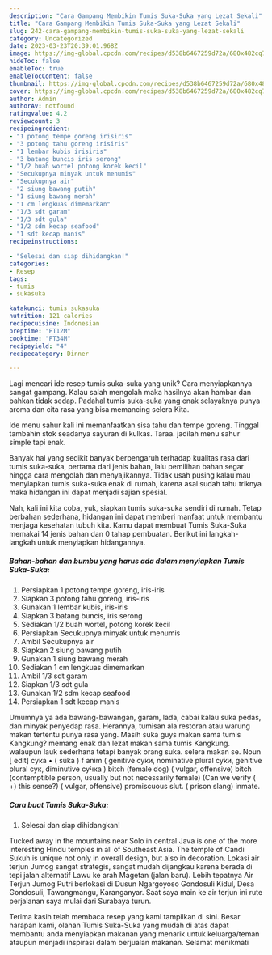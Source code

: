 ```yaml
---
description: "Cara Gampang Membikin Tumis Suka-Suka yang Lezat Sekali"
title: "Cara Gampang Membikin Tumis Suka-Suka yang Lezat Sekali"
slug: 242-cara-gampang-membikin-tumis-suka-suka-yang-lezat-sekali
category: Uncategorized
date: 2023-03-23T20:39:01.968Z
image: https://img-global.cpcdn.com/recipes/d538b6467259d72a/680x482cq70/tumis-suka-suka-foto-resep-utama.jpg
hideToc: false
enableToc: true
enableTocContent: false
thumbnail: https://img-global.cpcdn.com/recipes/d538b6467259d72a/680x482cq70/tumis-suka-suka-foto-resep-utama.jpg
cover: https://img-global.cpcdn.com/recipes/d538b6467259d72a/680x482cq70/tumis-suka-suka-foto-resep-utama.jpg
author: Admin
authorAv: notfound
ratingvalue: 4.2
reviewcount: 3
recipeingredient:
- "1 potong tempe goreng irisiris"
- "3 potong tahu goreng irisiris"
- "1 lembar kubis irisiris"
- "3 batang buncis iris serong"
- "1/2 buah wortel potong korek kecil"
- "Secukupnya minyak untuk menumis"
- "Secukupnya air"
- "2 siung bawang putih"
- "1 siung bawang merah"
- "1 cm lengkuas dimemarkan"
- "1/3 sdt garam"
- "1/3 sdt gula"
- "1/2 sdm kecap seafood"
- "1 sdt kecap manis"
recipeinstructions:

- "Selesai dan siap dihidangkan!"
categories:
- Resep
tags:
- tumis
- sukasuka

katakunci: tumis sukasuka 
nutrition: 121 calories
recipecuisine: Indonesian
preptime: "PT12M"
cooktime: "PT34M"
recipeyield: "4"
recipecategory: Dinner

---
```





Lagi mencari ide resep tumis suka-suka yang unik? Cara menyiapkannya sangat gampang. Kalau salah mengolah maka hasilnya akan hambar dan bahkan tidak sedap. Padahal tumis suka-suka yang enak selayaknya punya aroma dan cita rasa yang bisa memancing selera Kita.





Ide menu sahur kali ini memanfaatkan sisa tahu dan tempe goreng. Tinggal tambahin stok seadanya sayuran di kulkas. Taraa. jadilah menu sahur simple tapi enak.

Banyak hal yang sedikit banyak berpengaruh terhadap kualitas rasa dari tumis suka-suka, pertama dari jenis bahan, lalu pemilihan bahan segar hingga cara mengolah dan menyajikannya. Tidak usah pusing kalau mau menyiapkan tumis suka-suka enak di rumah, karena asal sudah tahu triknya maka hidangan ini dapat menjadi sajian spesial.






Nah, kali ini kita coba, yuk, siapkan tumis suka-suka sendiri di rumah. Tetap berbahan sederhana, hidangan ini dapat memberi manfaat untuk membantu menjaga kesehatan tubuh kita. Kamu dapat membuat Tumis Suka-Suka memakai 14 jenis bahan dan 0 tahap pembuatan. Berikut ini langkah-langkah untuk menyiapkan hidangannya.

<!--inarticleads1-->

##### Bahan-bahan dan bumbu yang harus ada dalam menyiapkan Tumis Suka-Suka:

1. Persiapkan 1 potong tempe goreng, iris-iris
1. Siapkan 3 potong tahu goreng, iris-iris
1. Gunakan 1 lembar kubis, iris-iris
1. Siapkan 3 batang buncis, iris serong
1. Sediakan 1/2 buah wortel, potong korek kecil
1. Persiapkan Secukupnya minyak untuk menumis
1. Ambil Secukupnya air
1. Siapkan 2 siung bawang putih
1. Gunakan 1 siung bawang merah
1. Sediakan 1 cm lengkuas dimemarkan
1. Ambil 1/3 sdt garam
1. Siapkan 1/3 sdt gula
1. Gunakan 1/2 sdm kecap seafood
1. Persiapkan 1 sdt kecap manis


Umumnya ya ada bawang-bawangan, garam, lada, cabai kalau suka pedas, dan minyak penyedap rasa. Herannya, tumisan ala restoran atau warung makan tertentu punya rasa yang. Masih suka guys makan sama tumis Kangkung? memang enak dan lezat makan sama tumis Kangkung. walaupun lauk sederhana tetapi banyak orang suka. selera makan se. Noun [ edit] су́ка • ( súka ) f anim ( genitive су́ки, nominative plural су́ки, genitive plural сук, diminutive су́чка ) bitch (female dog) ( vulgar, offensive) bitch (contemptible person, usually but not necessarily female) (Can we verify ( +) this sense?) ( vulgar, offensive) promiscuous slut. ( prison slang) inmate. 

<!--inarticleads2-->

##### Cara buat Tumis Suka-Suka:


1. Selesai dan siap dihidangkan!

Tucked away in the mountains near Solo in central Java is one of the more interesting Hindu temples in all of Southeast Asia. The temple of Candi Sukuh is unique not only in overall design, but also in decoration. Lokasi air terjun Jumog sangat strategis, sangat mudah dijangkau karena berada di tepi jalan alternatif Lawu ke arah Magetan (jalan baru). Lebih tepatnya Air Terjun Jumog Putri berlokasi di Dusun Ngargoyoso Gondosuli Kidul, Desa Gondosuli, Tawangmangu, Karanganyar. Saat saya main ke air terjun ini rute perjalanan saya mulai dari Surabaya turun. 

Terima kasih telah membaca resep yang kami tampilkan di sini. Besar harapan kami, olahan Tumis Suka-Suka yang mudah di atas dapat membantu anda menyiapkan makanan yang menarik untuk keluarga/teman ataupun menjadi inspirasi dalam berjualan makanan. Selamat menikmati
